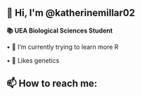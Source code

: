 
 ## 👋 Hi, I'm  @katherinemillar02
 
 **📚 UEA Biological Sciences Student**

• 🌱 I’m currently trying to learn more R

• 👀 Likes genetics



 ## 📫 How to reach me: 

